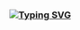 ### [![Typing SVG](https://readme-typing-svg.demolab.com?font=Fira+Code&pause=1000&random=false&width=435&lines=Hello%2C+I+am+Salt)](https://git.io/typing-svg)

<!--
**Beatnik01/Beatnik01** is a ✨ _special_ ✨ repository because its `README.md` (this file) appears on your GitHub profile.

Here are some ideas to get you started:

- 🔭 I’m currently working on ...
- 🌱 I’m currently learning ...
- 👯 I’m looking to collaborate on ...
- 🤔 I’m looking for help with ...
- 💬 Ask me about ...
- 📫 How to reach me: ...
- 😄 Pronouns: ...
- ⚡ Fun fact: ...
-->
